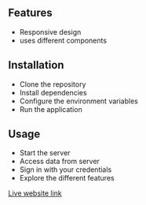 ## Features

* Responsive design
* uses different components

## Installation

* Clone the repository
* Install dependencies
* Configure the environment variables
* Run the application

## Usage

- Start the server
- Access data from server
- Sign in with your credentials
- Explore the different features

[Live website link](https://the-toy-shop-86133.web.app/)